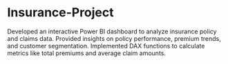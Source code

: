 # Insurance-Project
Developed an interactive Power BI dashboard to analyze insurance policy and claims data. Provided insights on policy performance, premium trends, and customer segmentation. Implemented DAX functions to calculate metrics like total premiums and average claim amounts.
